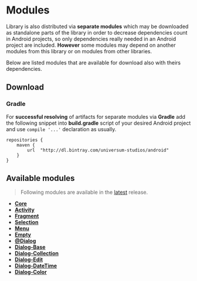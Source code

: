 Modules
===============

Library is also distributed via **separate modules** which may be downloaded as standalone parts of
the library in order to decrease dependencies count in Android projects, so only dependencies really
needed in an Android project are included. **However** some modules may depend on another modules
from this library or on modules from other libraries.

Below are listed modules that are available for download also with theirs dependencies.

## Download ##

### Gradle ###

For **successful resolving** of artifacts for separate modules via **Gradle** add the following snippet
into **build.gradle** script of your desired Android project and use `compile '...'` declaration
as usually.

    repositories {
        maven {
            url  "http://dl.bintray.com/universum-studios/android"
        }
    }

## Available modules ##
> Following modules are available in the [latest](https://github.com/universum-studios/android_settings/releases "Latest Releases page") release.

- **[Core](https://github.com/universum-studios/android_settings/tree/master/library-core)**
- **[Activity](https://github.com/universum-studios/android_settings/tree/master/library-activity)**
- **[Fragment](https://github.com/universum-studios/android_settings/tree/master/library-fragment)**
- **[Selection](https://github.com/universum-studios/android_settings/tree/master/library-selection)**
- **[Menu](https://github.com/universum-studios/android_settings/tree/master/library-menu)**
- **[Empty](https://github.com/universum-studios/android_settings/tree/master/library-empty)**
- **[@Dialog](https://github.com/universum-studios/android_settings/tree/master/library-dialog_group)**
- **[Dialog-Base](https://github.com/universum-studios/android_settings/tree/master/library-dialog-base)**
- **[Dialog-Collection](https://github.com/universum-studios/android_settings/tree/master/library-dialog-collection)**
- **[Dialog-Edit](https://github.com/universum-studios/android_settings/tree/master/library-dialog-edit)**
- **[Dialog-DateTime](https://github.com/universum-studios/android_settings/tree/master/library-dialog-datetime)**
- **[Dialog-Color](https://github.com/universum-studios/android_settings/tree/master/library-dialog-color)**
